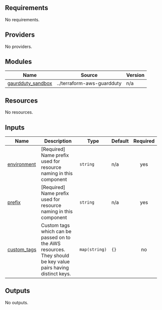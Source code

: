 <!-- BEGIN_TF_DOCS -->
## Requirements

No requirements.

## Providers

No providers.

## Modules

| Name | Source | Version |
|------|--------|---------|
| <a name="module_gaurdduty_sandbox"></a> [gaurdduty\_sandbox](#module\_gaurdduty\_sandbox) | ../terraform-aws-guardduty | n/a |

## Resources

No resources.

## Inputs

| Name | Description | Type | Default | Required |
|------|-------------|------|---------|:--------:|
| <a name="input_environment"></a> [environment](#input\_environment) | [Required] Name prefix used for resource naming in this component | `string` | n/a | yes |
| <a name="input_prefix"></a> [prefix](#input\_prefix) | [Required] Name prefix used for resource naming in this component | `string` | n/a | yes |
| <a name="input_custom_tags"></a> [custom\_tags](#input\_custom\_tags) | Custom tags which can be passed on to the AWS resources. They should be key value pairs having distinct keys. | `map(string)` | `{}` | no |

## Outputs

No outputs.
<!-- END_TF_DOCS -->
